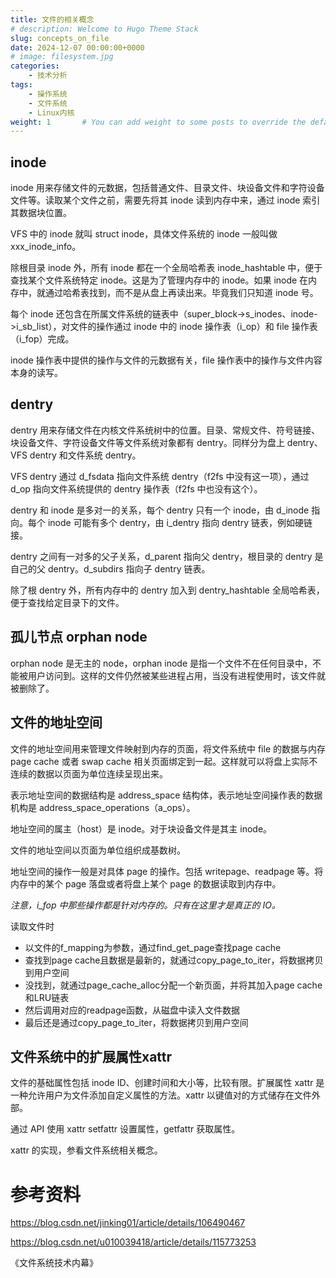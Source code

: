 ```yaml
---
title: 文件的相关概念
# description: Welcome to Hugo Theme Stack
slug: concepts_on_file
date: 2024-12-07 00:00:00+0000
# image: filesystem.jpg
categories:
    - 技术分析
tags:
    - 操作系统
    - 文件系统
    - Linux内核
weight: 1       # You can add weight to some posts to override the default sorting (date descending)
---
```

## inode

inode 用来存储文件的元数据，包括普通文件、目录文件、块设备文件和字符设备文件等。读取某个文件之前，需要先将其 inode 读到内存中来，通过 inode 索引其数据块位置。

VFS 中的 inode 就叫 struct inode，具体文件系统的 inode 一般叫做 xxx_inode_info。

除根目录 inode 外，所有 inode 都在一个全局哈希表 inode_hashtable 中，便于查找某个文件系统特定 inode。这是为了管理内存中的 inode。如果 inode 在内存中，就通过哈希表找到，而不是从盘上再读出来。毕竟我们只知道 inode 号。

每个 inode 还包含在所属文件系统的链表中（super_block->s_inodes、inode->i_sb_list），对文件的操作通过 inode 中的 inode 操作表（i_op）和 file 操作表（i_fop）完成。

inode 操作表中提供的操作与文件的元数据有关，file 操作表中的操作与文件内容本身的读写。

## dentry

dentry 用来存储文件在内核文件系统树中的位置。目录、常规文件、符号链接、块设备文件、字符设备文件等文件系统对象都有 dentry。同样分为盘上 dentry、VFS dentry 和文件系统 dentry。

VFS dentry 通过 d_fsdata 指向文件系统 dentry（f2fs 中没有这一项），通过 d_op 指向文件系统提供的 dentry 操作表（f2fs 中也没有这个）。

dentry 和 inode 是多对一的关系，每个 dentry 只有一个 inode，由 d_inode 指向。每个 inode 可能有多个 dentry，由 i_dentry 指向 dentry 链表，例如硬链接。

dentry 之间有一对多的父子关系，d_parent 指向父 dentry，根目录的 dentry 是自己的父 dentry。d_subdirs 指向子 dentry 链表。

除了根 dentry 外，所有内存中的 dentry 加入到 dentry_hashtable 全局哈希表，便于查找给定目录下的文件。

## 孤儿节点 orphan node

orphan node 是无主的 node，orphan inode 是指一个文件不在任何目录中，不能被用户访问到。这样的文件仍然被某些进程占用，当没有进程使用时，该文件就被删除了。

## 文件的地址空间

文件的地址空间用来管理文件映射到内存的页面，将文件系统中 file 的数据与内存 page cache 或者 swap cache 相关页面绑定到一起。这样就可以将盘上实际不连续的数据以页面为单位连续呈现出来。

表示地址空间的数据结构是 address_space 结构体，表示地址空间操作表的数据机构是 address_space_operations（a_ops）。

地址空间的属主（host）是 inode。对于块设备文件是其主 inode。

文件的地址空间以页面为单位组织成基数树。

地址空间的操作一般是对具体 page 的操作。包括 writepage、readpage 等。将内存中的某个 page 落盘或者将盘上某个 page 的数据读取到内存中。

*注意，i_fop 中那些操作都是针对内存的。只有在这里才是真正的 IO。*

读取文件时

- 以文件的f_mapping为参数，通过find_get_page查找page cache
- 查找到page cache且数据是最新的，就通过copy_page_to_iter，将数据拷贝到用户空间
- 没找到，就通过page_cache_alloc分配一个新页面，并将其加入page cache和LRU链表
- 然后调用对应的readpage函数，从磁盘中读入文件数据
- 最后还是通过copy_page_to_iter，将数据拷贝到用户空间

## 文件系统中的扩展属性xattr

文件的基础属性包括 inode ID、创建时间和大小等，比较有限。扩展属性 xattr 是一种允许用户为文件添加自定义属性的方法。xattr 以键值对的方式储存在文件外部。

通过 API 使用 xattr
setfattr 设置属性，getfattr 获取属性。

xattr 的实现，参看文件系统相关概念。

# 参考资料

https://blog.csdn.net/jinking01/article/details/106490467

https://blog.csdn.net/u010039418/article/details/115773253

《文件系统技术内幕》